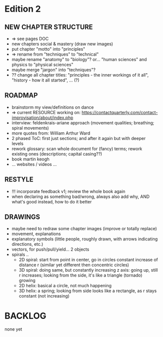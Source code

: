 Edition 2
====================================================================================================

NEW CHAPTER STRUCTURE
------------------------------------------------------------------------
* => see pages DOC
* new chapters social & mastery (draw new images)
* put chapter "motto" into "principles"
* => rename from "techniques" to "technical"
* maybe rename "anatomy" to "biology"? or... "human sciences" and physics to "physical sciences"
* maybe merge "jargon" into "techniques"?
* ?? change all chapter titles: "principles - the inner workings of it all", "history - how it all started", ... (?)

ROADMAP
------------------------------------------------------------------------
* brainstorm my view/definitions on dance
* => current RESOURCE working on: https://contactquarterly.com/contact-improvisation/about/index.php
* interview: feldenkrais-ariane approach (movement qualities; breathing; spiral movements)
* more quotes from: William Arthur Ward
* 2 phased ToC: first just sections; and after it again but with deeper levels
* rework glossary: scan whole document for (fancy) terms; rework existing ones (descriptions; capital casing??)
* book martin keogh
* ... websites / videos ...

RESTYLE
------------------------------------------------------------------------
* !!! incorporate feedback v1; review the whole book again
* when declaring as something bad/wrong, always also add why, AND what's good instead, how to do it better

DRAWINGS
------------------------------------------------------------------------
* maybe need to redraw some chapter images (improve or totally replace)
* movement, explanations
* explanatory symbols (little people, roughly drawn, with arrows indicating directions, etc.)
* vectors, for push/pull/yield... 2 objects
* spirals ..
  * 2D spiral: start from point in center, go in circles constant increase of distance r (similar yet different then concentric circles)
  * 3D spiral: doing same, but constantly increasing z axis: going up, still r increases; looking from the side, it's like a triangle (tornado) growing
  * 2D helix: basical a circle, not much happening
  * 3D helix: a spring; looking from side looks like a rectangle, as r stays constant (not increasing)


BACKLOG
====================================================================================================
none yet
